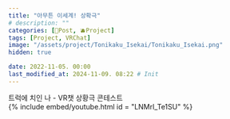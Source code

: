 ```yaml
---
title: "아무튼 이세계! 상확극"
# description: ""
categories: [📀Post, 🫐Project]
tags: [Project, VRChat]
image: "/assets/project/Tonikaku_Isekai/Tonikaku_Isekai.png"
hidden: true

date: 2022-11-05. 00:00
last_modified_at: 2024-11-09. 08:22 # Init
---
```


트럭에 치인 나 - VR챗 상황극 콘테스트  
{% include embed/youtube.html id = "LNMrl_Te1SU" %}
